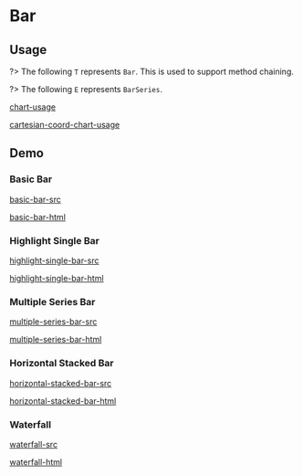 # Bar

## Usage

?> The following `T` represents `Bar`. This is used to support method chaining. 

?> The following `E` represents `BarSeries`.

[chart-usage](chart-usage.md ':include')

[cartesian-coord-chart-usage](cartesian-coord-chart-usage.md ':include')

## Demo

### Basic Bar

[basic-bar-src](../_media/bar/basic-bar-src.md ':include')

[basic-bar-html](../_media/bar/basic-bar.html ':include :type=iframe')

### Highlight Single Bar

[highlight-single-bar-src](../_media/bar/highlight-single-bar-src.md ':include')

[highlight-single-bar-html](../_media/bar/highlight-single-bar.html ':include :type=iframe')

### Multiple Series Bar

[multiple-series-bar-src](../_media/bar/multiple-series-bar-src.md ':include')

[multiple-series-bar-html](../_media/bar/multiple-series-bar.html ':include :type=iframe')

### Horizontal Stacked Bar

[horizontal-stacked-bar-src](../_media/bar/horizontal-stacked-bar-src.md ':include')

[horizontal-stacked-bar-html](../_media/bar/horizontal-stacked-bar.html ':include :type=iframe')

### Waterfall

[waterfall-src](../_media/bar/waterfall-src.md ':include')

[waterfall-html](../_media/bar/waterfall.html ':include :type=iframe')
